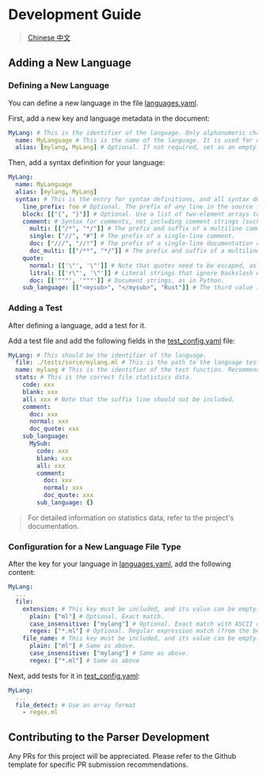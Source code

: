 # Development Guide

> [Chinese 中文](./ZH-CONTRIBUTING.md)

## Adding a New Language

### Defining a New Language

You can define a new language in the file [languages.yaml](./languages.yaml).

First, add a new key and language metadata in the document:

```yaml
MyLang: # This is the identifier of the language. Only alphanumeric characters and underscores are allowed.
  name: MyLanguage # This is the name of the language. It is used for data output and other communication with users. It is not an identifier, so it can be any text.
  alias: [mylang, MyLang] # Optional. If not required, set as an empty array. This property will be passed to the 'alias' property of the serde library.
```

Then, add a syntax definition for your language:

```yaml
MyLang:
  name: MyLanguage
  alias: [mylang, MyLang]
  syntax: # This is the entry for syntax definitions, and all syntax definitions need to be under this key.
    line_prefix: foo # Optional. The prefix of any line in the source file (e.g., the "///" prefix used to define Rust's doc-test).
    block: [["{", "}"]] # Optional. Use a list of two-element arrays to represent code block distinctions, as in C, but excluding code blocks in Python-like languages that are defined using indentation. This definition is not used in the current version, but it is recommended to set it up for future functionality development.
    comment: # Syntax for comments, not including comment strings (such as those commonly used in Python).
      multi: [["/*", "*/"]] # The prefix and suffix of a multiline comment.
      single: ["//", "#"] # The prefix of a single-line comment.
      doc: ["///", "//!"] # The prefix of a single-line documentation comment.
      doc_multi: [["/**", "*/"]] # The prefix and suffix of a multiline documentation comment.
    quote:
      normal: [['\"', '\"']] # Note that quotes need to be escaped, as they will be processed twice. For example, double quotes ('"') should be '\"' or '\\"'.
      litral: [['r\"', '\"']] # Literal strings that ignore backslash escaping.
      doc: [['"""', '"""']] # Document strings, as in Python.
    sub_language: [["<mysub>", "</mysub>", "Rust"]] # The third value is the identifier of the language, not the name. If you want to add a language similar to Rust's doc-test, add a new language to avoid conflicts. If you need to reuse an old language, such as CSS and Javascript in HTML, simply reference it here.
```

### Adding a Test

After defining a language, add a test for it.

Add a test file and add the following fields in the [test_config.yaml](./tests/test_config.yaml) file:

```yaml
MyLang: # This should be the identifier of the language.
  file: ./tests/sorce/mylang.ml # This is the path to the language test file. The file name is not checked during testing, so you can use any identifier you like.
  name: mylang # This is the identifier of the test function. Recommended to use the naming format of Rust.
  stats: # This is the correct file statistics data.
    code: xxx
    blank: xxx
    all: xxx # Note that the suffix line should not be included.
    comment:
      doc: xxx
      normal: xxx
      doc_quote: xxx
    sub_language:
      MySub:
        code: xxx
        blank: xxx
        all: xxx
        comment:
          doc: xxx
          normal: xxx
          doc_quote: xxx
        sub_language: {}
```

> For detailed information on statistics data, refer to the project's documentation.

### Configuration for a New Language File Type

After the key for your language in [languages.yaml](./languages.yaml), add the following content:

```yaml
MyLang:
  ...
  file:
    extension: # This key must be included, and its value can be empty. It represents file extension detection.
      plain: ["ml"] # Optional. Exact match.
      case_insensitive: ["mylang"] # Optional. Exact match with ASCII case-insensitive (please use lowercase letters here).
      regex: ["*.ml"] # Optional. Regular expression match (from the beginning).
    file_name: # This key must be included, and its value can be empty. It represents detection for the entire file name.
      plain: ["ml"] # Same as above.
      case_insensitive: ["mylang"] # Same as above.
      regex: ["*.ml"] # Same as above
```

Next, add tests for it in [test_config.yaml](./tests/test_config.yaml):

```yaml
MyLang:
  ...
  file_detect: # Use an array format
    - regex.ml
```

## Contributing to the Parser Development

Any PRs for this project will be appreciated. Please refer to the Github template for specific PR submission recommendations.
